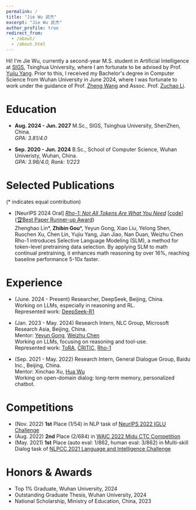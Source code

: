 ```yaml
---
permalink: /
title: "Jie Wu 武杰"
excerpt: "Jie Wu 武杰"
author_profile: true
redirect_from: 
  - /about/
  - /about.html
---
```


Hi! I'm Jie Wu, currently a second-year M.S. student in Artificial Intelligence at [SIGS](https://www.sigs.tsinghua.edu.cn/en/), Tsinghua University, where I am fortunate to be advised by Prof. [Yujiu Yang](https://sites.google.com/view/iigroup-thu/about). Prior to this, I received my Bachelor's degree in Computer Science from Wuhan University in June 2024, where I was fortunate to work under the guidance of Prof. [Zheng Wang](https://wangzwhu.github.io/home/) and Assoc. Prof. [Zuchao Li](https://zcli-charlie.github.io/).

Education
======

- **Aug. 2024 - Jun. 2027** M.Sc., SIGS, Tsinghua University, ShenZhen, China.
<br>*GPA: 3.81/4.0*

- **Sep. 2020 - Jun. 2024** B.Sc., School of Computer Science, Wuhan Univeristy, Wuhan, China.
<br>*GPA: 3.98/4.0, Rank: 1/223*


Selected Publications
======
(\* indicates equal contribution)

- [NeurIPS 2024 Oral] [*Rho-1: Not All Tokens Are What You Need*](https://huggingface.co/papers/2404.07965) [[code](https://github.com/microsoft/ToRA)] ([🏆Best Paper Runner-up Award](https://blog.neurips.cc/2024/12/10/announcing-the-neurips-2024-best-paper-awards/))
<br> Zhenghao Lin\*, **Zhibin Gou**\*, Yeyun Gong, Xiao Liu, Yelong Shen, Ruochen Xu, Chen Lin, Yujiu Yang, Jian Jiao, Nan Duan, Weizhu Chen
<br> Rho-1 introduces Selective Language Modeling (SLM), a method for token-level pretraining data selection. By applying SLM to math continual pretraining, it enhances math reasoning by over 16%, reaching baseline performance 5-10x faster.


<!-- [![Readme Card](https://github-readme-stats.vercel.app/api/pin/?username=microsoft&repo=rho)](https://github.com/microsoft/rho) -->

<!-- [![Readme Card](https://github-readme-stats.vercel.app/api/pin/?username=microsoft&repo=ToRA)](https://github.com/microsoft/ToRA) -->


<!-- Please see my [Google Scholar profile](https://scholar.google.com/citations?hl=en&user=jTMOma8AAAAJ) for more papers. -->

Experience
======
- (June. 2024 - Present) Researcher, DeepSeek, Beijing, China.
<br> Working on LLMs, especially in reasoning and RL.
<br> Represented work: [DeepSeek-R1](https://arxiv.org/pdf/2501.12948)

- (Jan. 2023 - May. 2024) Research Intern, NLC Group, Microsoft Research Asia, Beijing, China.
<br> Mentor: [Yeyun Gong](https://www.microsoft.com/en-us/research/people/yegong/), [Weizhu Chen](https://www.microsoft.com/en-us/research/people/wzchen/)
<br> Working on LLMs, focusing on reasoning and tool-use.
<br> Represented work: [ToRA](https://microsoft.github.io/ToRA/), [CRITIC](https://arxiv.org/abs/2305.11738), [Rho-1](https://huggingface.co/papers/2404.07965)

- (Sep. 2021 - May. 2022) Research Intern, General Dialogue Group, Baidu Inc., Beijing, China.
<br> Mentor: Xinchao Xu, [Hua Wu](https://wuhuanlp.github.io/)
<br> Working on open-domain dialog: long-term memory, personalized chatbot.


Competitions
======
- (Nov. 2022) **1st** Place (1/54) in NLP task of [NeurIPS 2022 IGLU Challenge](https://www.aicrowd.com/challenges/neurips-2022-iglu-challenge)
- (Aug. 2022) **2nd** Place (2/684) in [WAIC 2022 Midu CTC Competition](https://aistudio.baidu.com/aistudio/competition/detail/404/0/leaderboard)
- (May. 2021) **1st** Place (auto eval: 1/862, human eval: 3/862) in Multi-skill Dialog task of [NLPCC 2021 Language and Intelligence Challenge](http://tcci.ccf.org.cn/conference/2021/cfpp.php)


Honors & Awards
======
- Top 1% Graduate, Wuhan University, 2024
- Outstanding Graduate Thesis, Wuhan University, 2024
- National Scholarship, Ministry of Education, China, 2023 
